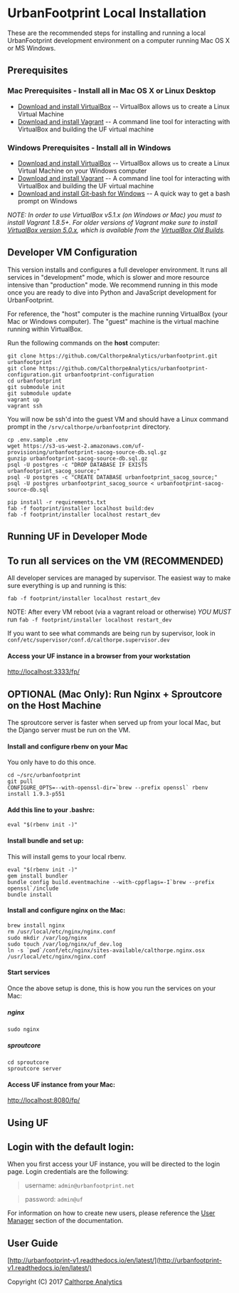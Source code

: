 # UrbanFootprint Local Installation

These are the recommended steps for installing and running a local UrbanFootprint development environment on a computer running Mac OS X or MS Windows.

## Prerequisites

### Mac Prerequisites - Install all in Mac OS X or Linux Desktop

* [Download and install VirtualBox](https://www.virtualbox.org/wiki/Downloads) -- VirtualBox allows us to create a Linux Virtual Machine
* [Download and install Vagrant](https://www.vagrantup.com/downloads.html) -- A command line tool for interacting with VirtualBox and building the UF virtual machine

### Windows Prerequisites - Install all in Windows

* [Download and install VirtualBox](https://www.virtualbox.org/wiki/Downloads) -- VirtualBox allows us to create a Linux Virtual Machine on your Windows computer
* [Download and install Vagrant](https://www.vagrantup.com/downloads.html) -- A command line tool for interacting with VirtualBox and building the UF virtual machine
* [Download and install Git-bash for Windows](https://git-scm.com/download/win) -- A quick way to get a bash prompt on Windows

*NOTE: In order to use VirtualBox v5.1.x (on Windows or Mac) you must to install Vagrant 1.8.5+. For older versions of Vagrant make sure to install [VirtualBox version 5.0.x](https://www.virtualbox.org/wiki/Download_Old_Builds_5_0), which is available from the [VirtualBox Old Builds](https://www.virtualbox.org/wiki/Download_Old_Builds).*

## Developer VM Configuration

This version installs and configures a full developer environment. It runs all services in "development" mode,
which is slower and more resource intensive than "production" mode. We recommend running in this mode once you
are ready to dive into Python and JavaScript development for UrbanFootprint.

For reference, the "host" computer is the machine running VirtualBox (your Mac or Windows computer). The "guest" machine is the virtual machine running within VirtualBox.

Run the following commands on the **host** computer:

    git clone https://github.com/CalthorpeAnalytics/urbanfootprint.git urbanfootprint
    git clone https://github.com/CalthorpeAnalytics/urbanfootprint-configuration.git urbanfootprint-configuration
    cd urbanfootprint
    git submodule init
    git submodule update
    vagrant up
    vagrant ssh

You will now be ssh'd into the guest VM and should have a Linux command prompt in the `/srv/calthorpe/urbanfootprint` directory.

    cp .env.sample .env
    wget https://s3-us-west-2.amazonaws.com/uf-provisioning/urbanfootprint-sacog-source-db.sql.gz
    gunzip urbanfootprint-sacog-source-db.sql.gz
    psql -U postgres -c "DROP DATABASE IF EXISTS urbanfootprint_sacog_source;"
    psql -U postgres -c "CREATE DATABASE urbanfootprint_sacog_source;"
    psql -U postgres urbanfootprint_sacog_source < urbanfootprint-sacog-source-db.sql

    pip install -r requirements.txt
    fab -f footprint/installer localhost build:dev
    fab -f footprint/installer localhost restart_dev

## Running UF in Developer Mode

## To run all services on the VM (RECOMMENDED)

All developer services are managed by supervisor. The easiest way to make sure everything is up and running is this:

    fab -f footprint/installer localhost restart_dev
    
NOTE: After every VM reboot (via a vagrant reload or otherwise) *YOU MUST* run `fab -f footprint/installer localhost restart_dev`    

If you want to see what commands are being run by supervisor, look in `conf/etc/supervisor/conf.d/calthorpe.supervisor.dev`

#### Access your UF instance in a browser from your workstation

[http://localhost:3333/fp/](http://localhost:3333/fp/)

## OPTIONAL (Mac Only): Run Nginx + Sproutcore on the Host Machine

The sproutcore server is faster when served up from your local Mac, but the Django server must be run on the VM.

#### Install and configure rbenv on your Mac

You only have to do this once.

    cd ~/src/urbanfootprint
    git pull
    CONFIGURE_OPTS=--with-openssl-dir=`brew --prefix openssl` rbenv install 1.9.3-p551

#### Add this line to your .bashrc:

    eval "$(rbenv init -)"

#### Install bundle and set up:

This will install gems to your local rbenv.

    eval "$(rbenv init -)"
    gem install bundler
    bundle config build.eventmachine --with-cppflags=-I`brew --prefix openssl`/include
    bundle install

#### Install and configure nginx on the Mac:

    brew install nginx
    rm /usr/local/etc/nginx/nginx.conf
    sudo mkdir /var/log/nginx
    sudo touch /var/log/nginx/uf_dev.log
    ln -s `pwd`/conf/etc/nginx/sites-available/calthorpe.nginx.osx /usr/local/etc/nginx/nginx.conf

#### Start services

Once the above setup is done, this is how you run the services on your Mac:

##### nginx

    sudo nginx

##### sproutcore

    cd sproutcore
    sproutcore server

#### Access UF instance from your Mac:

[http://localhost:8080/fp/](http://localhost:8080/fp/)


## Using UF

## Login with the default login:

When you first access your UF instance, you will be directed to the login page.
Login credentials are the following:

>username: `admin@urbanfootprint.net`

>password: `admin@uf`

For information on how to create new users, please reference the
[User Manager](http://urbanfootprint-v1.readthedocs.io/en/latest/user_manager/) section of the documentation.


## User Guide

[http://urbanfootprint-v1.readthedocs.io/en/latest/](http://urbanfootprint-v1.readthedocs.io/en/latest/)

Copyright (C) 2017 [Calthorpe Analytics](http://calthorpeanalytics.com/)
